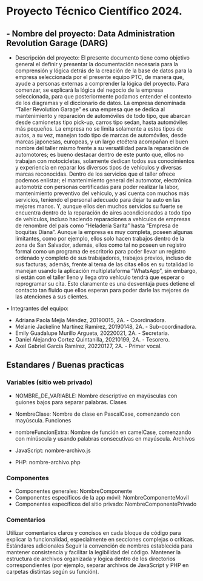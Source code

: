 # Proyecto Técnico Científico 2024.

## - Nombre del proyecto: Data Administration Revolution Garage (DARG)

- Descripción del proyecto:
El presente documento tiene como objetivo general el definir y presentar la documentación necesaria para la comprensión y lógica detrás de la creación de la base de datos para la empresa seleccionada por el presente equipo PTC, de manera que, ayude a personas externas a comprender la lógica del proyecto. Para comenzar, se explicará la lógica del negocio de la empresa seleccionada, para que posteriormente podamos entender el contexto de los diagramas y el diccionario de datos.
La empresa denominada “Taller Revolution Garage” es una empresa que se dedica al mantenimiento y reparación de automóviles de todo tipo, que abarcan desde camionetas tipo pick-up, carros tipo sedan, hasta automóviles más pequeños.
La empresa no se limita solamente a estos tipos de autos, a su vez, manejan todo tipo de marcas de automóviles, desde marcas japonesas, europeas, y un largo etcétera acompañan el buen nombre del taller mismo frente a su versatilidad para la reparación de automotores; es bueno destacar dentro de este punto que, ellos no trabajan con motocicletas, solamente dedican todos sus conocimientos y experiencia en reparar los diversos tipos de vehículos y diversas marcas reconocidas.
Dentro de los servicios que el taller ofrece podemos enlistar; el mantenimiento general del automotor, electrónica automotriz con personas certificadas para poder realizar la labor, mantenimiento preventivo del vehículo, y así cuenta con muchos más servicios, teniendo el personal adecuado para dejar tu auto en las mejores manos. Y, aunque ellos den muchos servicios su fuerte se encuentra dentro de la reparación de aires acondicionados a todo tipo de vehículos, incluso haciendo reparaciones a vehículos de empresas de renombre del país como “Heladería Sarita” hasta “Empresa de boquitas Diana”.
Aunque la empresa es muy completa, poseen algunas limitantes, como por ejemplo, ellos solo hacen trabajos dentro de la zona de San Salvador, además, ellos como tal no poseen un registro formal como un programa de escritorio para poder llevar un registro ordenado y completo de sus trabajadores, trabajos previos, incluso de sus facturas; además, frente al tema de las citas ellos en su totalidad lo manejan usando la aplicación multiplataforma “WhatsApp”, sin embargo, si están con el taller lleno y llega otro vehículo tendrá que esperar o reprogramar su cita. Esto claramente es una desventaja pues detiene el contacto tan fluido que ellos esperan para poder darle las mejores de las atenciones a sus clientes. 

• Integrantes del equipo:
- Adriana Paola Mejía Méndez, 20190015, 2A. - Coordinadora.
- Melanie Jackeline Martínez Ramírez, 20190148, 2A. - Sub-coordinadora.
- Emily Guadalupe Murillo Argueta, 20220021, 2A. - Secretaria.
- Daniel Alejandro Cortez Quintanilla, 20210199, 2A. - Tesorero.
- Axel Gabriel García Ramírez, 20220127, 2A. - Primer vocal.

## Estandares / Buenas practicas

### Variables (sitio web privado)

* NOMBRE_DE_VARIABLE: Nombre descriptivo en mayúsculas con guiones bajos para separar palabras.
Clases

* NombreClase: Nombre de clase en PascalCase, comenzando con mayúscula.
Funciones

* nombreFuncionExtra: Nombre de función en camelCase, comenzando con minúscula y usando palabras consecutivas en mayúscula.
Archivos

* JavaScript: nombre-archivo.js 
* PHP: nombre-archivo.php 

### Componentes
* Componentes generales: NombreComponente
* Componentes específicos de la app móvil: NombreComponenteMovil
* Componentes específicos del sitio privado: NombreComponentePrivado

### Comentarios
Utilizar comentarios claros y concisos en cada bloque de código para explicar la funcionalidad, especialmente en secciones complejas o críticas.
Estándares adicionales
Seguir la convención de nombres establecida para mantener consistencia y facilitar la legibilidad del código.
Mantener la estructura de archivos organizada y lógica dentro de los directorios correspondientes (por ejemplo, separar archivos de JavaScript y PHP en carpetas distintas según su función).
